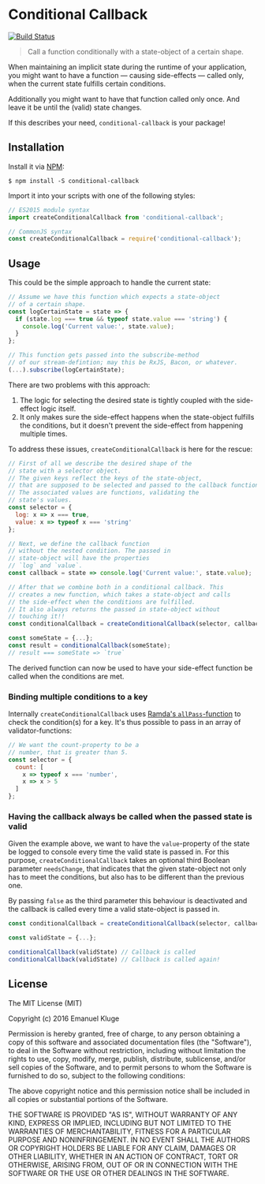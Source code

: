 Conditional Callback
====

[![Build Status](https://travis-ci.org/herschel666/conditional-callback.svg?branch=master)](https://travis-ci.org/herschel666/conditional-callback)

> Call a function conditionally with a state-object of a certain shape.

When maintaining an implicit state during the runtime of your application, you might want to have a function — causing side-effects — called only, when the current state fulfills certain conditions.

Additionally you might want to have that function called only once. And leave it be until the (valid) state changes.

If this describes your need, `conditional-callback` is your package!

## Installation

Install it via [NPM](https://www.npmjs.com/package/conditional-callback):

```shell
$ npm install -S conditional-callback
```

Import it into your scripts with one of the following styles:

```javascript
// ES2015 module syntax
import createConditionalCallback from 'conditional-callback';

// CommonJS syntax
const createConditionalCallback = require('conditional-callback');
```

## Usage

This could be the simple approach to handle the current state:

```javascript
// Assume we have this function which expects a state-object
// of a certain shape.
const logCertainState = state => {
  if (state.log === true && typeof state.value === 'string') {
    console.log('Current value:', state.value);
  }
};

// This function gets passed into the subscribe-method
// of our stream-defintion; may this be RxJS, Bacon, or whatever.
(...).subscribe(logCertainState);
```

There are two problems with this approach:

1. The logic for selecting the desired state is tightly coupled with the side-effect logic itself.
2. It only makes sure the side-effect happens when the state-object fulfills the conditions, but it doesn't prevent the side-effect from happening multiple times.

To address these issues, `createConditionalCallback` is here for the rescue:

```javascript
// First of all we describe the desired shape of the
// state with a selector object.
// The given keys reflect the keys of the state-object,
// that are supposed to be selected and passed to the callback function.
// The associated values are functions, validating the
// state's values.
const selector = {
  log: x => x === true,
  value: x => typeof x === 'string'
};

// Next, we define the callback function
// without the nested condition. The passed in
// state-object will have the properties
// `log` and `value`.
const callback = state => console.log('Current value:', state.value);

// After that we combine both in a conditional callback. This
// creates a new function, which takes a state-object and calls
// the side-effect when the conditions are fulfilled.
// It also always returns the passed in state-object without
// touching it!!
const conditionalCallback = createConditionalCallback(selector, callback);

const someState = {...};
const result = conditionalCallback(someState);
// result === someState => `true`
```

The derived function can now be used to have your side-effect function be called when the conditions are met.

### Binding multiple conditions to a key

Internally `createConditionalCallback` uses [Ramda's `allPass`-function](http://ramdajs.com/0.22.1/docs/#allPass) to check the condition(s) for a key. It's thus possible to pass in an array of validator-functions:

```javascript
// We want the count-property to be a
// number, that is greater than 5.
const selector = {
  count: [
    x => typeof x === 'number',
    x => x > 5
  ]
};
```

### Having the callback always be called when the passed state is valid

Given the example above, we want to have the `value`-property of the state be logged to console every time the valid state is passed in. For this purpose, `createConditionalCallback` takes an optional third Boolean parameter `needsChange`, that indicates that the given state-object not only has to meet the conditions, but also has to be different than the previous one.

By passing `false` as the third parameter this behaviour is deactivated and the callback is called every time a valid state-object is passed in.

```javascript
const conditionalCallback = createConditionalCallback(selector, callback, false);

const validState = {...};

conditionalCallback(validState) // Callback is called
conditionalCallback(validState) // Callback is called again!
```

## License

The MIT License (MIT)

Copyright (c) 2016 Emanuel Kluge

Permission is hereby granted, free of charge, to any person obtaining a copy of this software and associated documentation files (the "Software"), to deal in the Software without restriction, including without limitation the rights to use, copy, modify, merge, publish, distribute, sublicense, and/or sell copies of the Software, and to permit persons to whom the Software is furnished to do so, subject to the following conditions:

The above copyright notice and this permission notice shall be included in all copies or substantial portions of the Software.

THE SOFTWARE IS PROVIDED "AS IS", WITHOUT WARRANTY OF ANY KIND, EXPRESS OR IMPLIED, INCLUDING BUT NOT LIMITED TO THE WARRANTIES OF MERCHANTABILITY, FITNESS FOR A PARTICULAR PURPOSE AND NONINFRINGEMENT. IN NO EVENT SHALL THE AUTHORS OR COPYRIGHT HOLDERS BE LIABLE FOR ANY CLAIM, DAMAGES OR OTHER LIABILITY, WHETHER IN AN ACTION OF CONTRACT, TORT OR OTHERWISE, ARISING FROM, OUT OF OR IN CONNECTION WITH THE SOFTWARE OR THE USE OR OTHER DEALINGS IN THE SOFTWARE.

